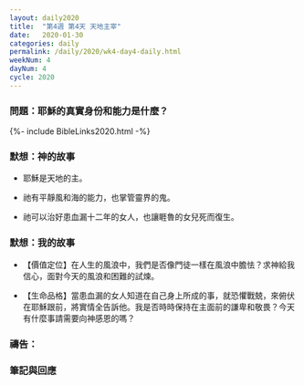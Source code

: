 ```yaml
---
layout: daily2020
title:  "第4週 第4天 天地主宰"
date:   2020-01-30
categories: daily
permalink: /daily/2020/wk4-day4-daily.html
weekNum: 4
dayNum: 4
cycle: 2020
---
```


### 問題：耶穌的真實身份和能力是什麼？

{%- include BibleLinks2020.html -%}

### 默想：神的故事 
+ 耶穌是天地的主。

+ 祂有平靜風和海的能力，也掌管靈界的鬼。

+ 祂可以治好患血漏十二年的女人，也讓睚魯的女兒死而復生。

### 默想：我的故事 
+ 【價值定位】在人生的風浪中，我們是否像門徒一樣在風浪中膽怯？求神給我信心，面對今天的風浪和困難的試煉。

+ 【生命品格】當患血漏的女人知道在自己身上所成的事，就恐懼戰兢，來俯伏在耶穌跟前，將實情全告訴他。我是否時時保持在主面前的謙卑和敬畏？今天有什麼事請需要向神感恩的嗎？

### 禱告：

### 筆記與回應
